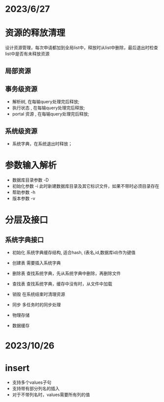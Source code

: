 2023/6/27 
=====================
# 资源的释放清理  
设计资源管理，每次申请都加到全局list中，释放时从list中删除，最后退出时检查list中是否有未释放资源 
## 局部资源 

## 事务级资源 
* 解析树, 在每输query处理完后释放; 
* 执行状态 , 在每输query处理完后释放; 
* portal 资源 , 在每输query处理完后释放; 

## 系统级资源  
* 系统字典，在系统退出时释放； 

# 参数输入解析 
* 数据库目录参数 -D 
* 初始化参数 -i 此时新建数据库目录及其它标识文件，如果不带时必须目录存在 
* 帮助参数 -h 
* 版本参数 -v 

# 分层及接口 
## 系统字典接口 
* 初始化 系统字典缓存结构, 适合hash, (表名,id,数据库id)作为键值  
* 创建表 需要插入系统字典 
* 删除表 查找系统字典，先从系统字典中删除，再删除文件 
* 查找表 查找系统字典，缓存中没有时，从文件中加载 
* 销毁  在系统结束时清理资源 
* 同步 多任务时的同步处理 

* 物理存储 
* 数据缓存 

2023/10/26
======================
# insert 
* 支持多个values子句
* 支持带有部分列名的插入
* 对于不带列名时，values需要所有列的值
